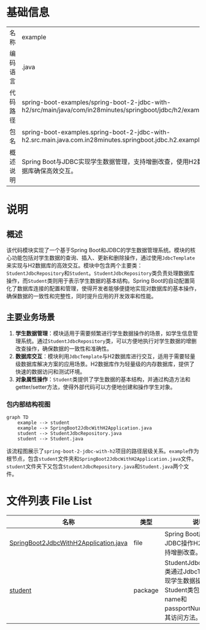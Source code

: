 # 基础信息

|      |      |
|------|------|
| 名称 | example |
| 编码语言 | .java |
| 代码路径 | spring-boot-examples/spring-boot-2-jdbc-with-h2/src/main/java/com/in28minutes/springboot/jdbc/h2/example |
| 包名 | spring-boot-examples.spring-boot-2-jdbc-with-h2.src.main.java.com.in28minutes.springboot.jdbc.h2.example |
| 概述说明 | Spring Boot与JDBC实现学生数据管理，支持增删改查，使用H2数据库确保高效交互。 |

# 说明

## 概述
该代码模块实现了一个基于Spring Boot和JDBC的学生数据管理系统。模块的核心功能包括对学生数据的查询、插入、更新和删除操作，通过使用`JdbcTemplate`来实现与H2数据库的高效交互。模块中包含两个主要类：`StudentJdbcRepository`和`Student`。`StudentJdbcRepository`类负责处理数据库操作，而`Student`类则用于表示学生数据的基本结构。Spring Boot的自动配置简化了数据库连接的配置和管理，使得开发者能够便捷地实现对数据库的基本操作，确保数据的一致性和完整性，同时提升应用的开发效率和性能。

## 主要业务场景
1. **学生数据管理**：模块适用于需要频繁进行学生数据操作的场景，如学生信息管理系统。通过`StudentJdbcRepository`类，可以方便地执行对学生数据的增删改查操作，确保数据的一致性和准确性。
2. **数据库交互**：模块利用`JdbcTemplate`与H2数据库进行交互，适用于需要轻量级数据库解决方案的应用场景。H2数据库作为轻量级的内存数据库，提供了快速的数据访问和测试环境。
3. **对象属性操作**：`Student`类提供了学生数据的基本结构，并通过构造方法和getter/setter方法，使得外部代码可以方便地创建和操作学生对象。


### 包内部结构视图

```mermaid
graph TD
    example --> student
    example --> SpringBoot2JdbcWithH2Application.java
    student --> StudentJdbcRepository.java
    student --> Student.java
```

该流程图展示了`spring-boot-2-jdbc-with-h2`项目的路径层级关系。`example`作为根节点，包含`student`文件夹和`SpringBoot2JdbcWithH2Application.java`文件。`student`文件夹下又包含`StudentJdbcRepository.java`和`Student.java`两个文件。

# 文件列表 File List

| 名称   | 类型  | 说明 |
|-------|------|-------------|
| [SpringBoot2JdbcWithH2Application.java](SpringBoot2JdbcWithH2Application.md) | file | Spring Boot应用通过JDBC操作H2数据库，支持增删改查。 |
| [student](student/_module.md) | package | StudentJdbcRepository类通过JdbcTemplate实现学生数据操作，Student类包含id、name和passportNumber属性及其访问方法。 |


